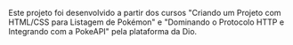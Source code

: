 Este projeto foi desenvolvido a partir dos cursos "Criando um Projeto com HTML/CSS para Listagem de Pokémon" e "Dominando o Protocolo HTTP e Integrando com a PokeAPI" pela plataforma da Dio.
